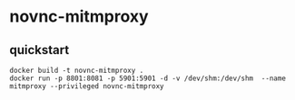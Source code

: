 # novnc-mitmproxy

## quickstart

```
docker build -t novnc-mitmproxy .
docker run -p 8801:8081 -p 5901:5901 -d -v /dev/shm:/dev/shm  --name mitmproxy --privileged novnc-mitmproxy
```

